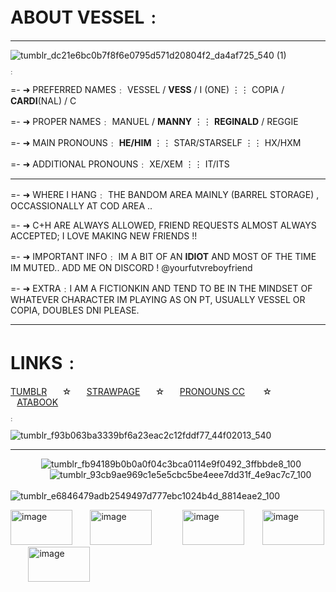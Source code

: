 # ABOUT VESSEL﹕

---
![tumblr_dc21e6bc0b7f8f6e0795d571d20804f2_da4af725_540 (1)](https://github.com/user-attachments/assets/595b79e9-5320-45f7-be4d-ac96fb5146e3)

<img width="400" height="4" alt="image" src="https://github.com/user-attachments/assets/18771139-fd62-4ec5-b739-0f8403390f9b" /><img width="400" height="4" alt="image" src="https://github.com/user-attachments/assets/49794109-afbe-43d1-88e9-9199556ed5ed" />



=- ➜ PREFERRED NAMES﹕  VESSEL / **VESS** / I (ONE) ⋮⋮ COPIA / **CARDI**(NAL) / C

=- ➜ PROPER NAMES﹕  MANUEL / **MANNY** ⋮⋮ **REGINALD** / REGGIE

=- ➜ MAIN PRONOUNS﹕  **HE/HIM** ⋮⋮ STAR/STARSELF ⋮⋮ HX/HXM

=- ➜ ADDITIONAL PRONOUNS﹕ XE/XEM ⋮⋮ IT/ITS

---
=- ➜ WHERE I HANG﹕ THE BANDOM AREA MAINLY (BARREL STORAGE) , OCCASSIONALLY AT COD AREA ..

=- ➜ C+H ARE ALWAYS ALLOWED, FRIEND REQUESTS ALMOST ALWAYS ACCEPTED; I LOVE MAKING NEW FRIENDS !!

=- ➜ IMPORTANT INFO﹕ IM A BIT OF AN **IDIOT** AND MOST OF THE TIME IM MUTED.. ADD ME ON DISCORD ! @yourfutvreboyfriend

=- ➜ EXTRA﹕I AM A FICTIONKIN AND TEND TO BE IN THE MINDSET OF WHATEVER CHARACTER IM PLAYING AS ON PT, USUALLY VESSEL OR COPIA, DOUBLES DNI PLEASE.

---

# LINKS﹕

[TUMBLR](https://www.tumblr.com/blog/gaereafanboy)⠀ ⠀☆⠀ ⠀[STRAWPAGE](https://peopleareboring.straw.page)⠀ ⠀☆⠀ ⠀[PRONOUNS CC](https://pronouns.cc/@vesseltoken) ⠀ ⠀☆⠀ ⠀[ATABOOK](https://eveninarcadia.atabook.org/)

<img width="400" height="4" alt="image" src="https://github.com/user-attachments/assets/eae03218-928f-4e3f-92d9-5a1dde59c7a0" /><img width="400" height="4" alt="image" src="https://github.com/user-attachments/assets/60b88006-725b-42c3-b43e-7bcec10f5464" />

![tumblr_f93b063ba3339bf6a23eac2c12fddf77_44f02013_540](https://github.com/user-attachments/assets/2c99c059-4b62-4bbc-91e9-86b9f256fbae)

---


⠀ ⠀⠀ ⠀![tumblr_fb94189b0b0a0f04c3bca0114e9f0492_3ffbbde8_100](https://github.com/user-attachments/assets/4056ee11-dd69-49bc-a272-2fb259eac61c)⠀ ⠀⠀ ⠀
⠀ ⠀⠀ ⠀![tumblr_93cb9ae969c1e5e5cbc5be4eee7dd31f_4e9ac7c7_100](https://github.com/user-attachments/assets/d03b925f-a88b-4bff-91ad-3de377ad536f)⠀ ⠀⠀ ⠀
⠀ ⠀⠀ ⠀![tumblr_e6846479adb2549497d777ebc1024b4d_8814eae2_100](https://github.com/user-attachments/assets/f266caff-7944-4116-a6b8-b3de7352d926)

<img width="99" height="56" alt="image" src="https://github.com/user-attachments/assets/9cfe0137-3984-4675-9998-3a61e163455b" />⠀ ⠀
<img width="99" height="56" alt="image" src="https://github.com/user-attachments/assets/7b072b69-7165-4253-a877-56edf438501c" />⠀ ⠀⠀⠀
<img width="99" height="56" alt="image" src="https://github.com/user-attachments/assets/0ea8f037-e94d-411c-b537-a1f7e2f7ffb8" />⠀ ⠀
<img width="99" height="56" alt="image" src="https://github.com/user-attachments/assets/a6ebe8d2-5895-4049-8e98-a001a00a9622" />⠀ ⠀
<img width="99" height="56" alt="image" src="https://github.com/user-attachments/assets/785fcfe3-efa6-46ef-a62c-d42979c5b615" />⠀ ⠀






